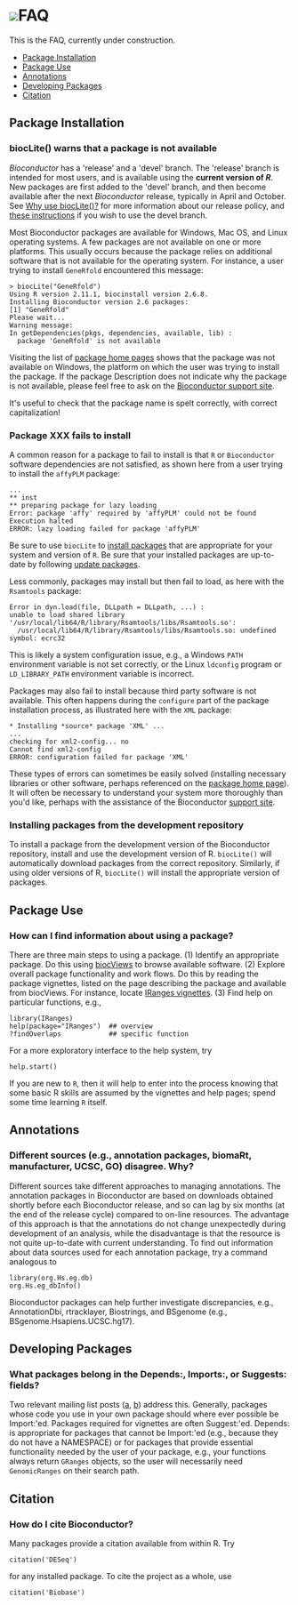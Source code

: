 # ![](/images/icons/magnifier.gif)FAQ

This is the FAQ, currently under construction.

* [Package Installation](#install-packages-faq)
* [Package Use](#use-packages-faq)
* [Annotations](#annotation-faq)
* [Developing Packages](#developer-faq)
* [Citation](#citation-faq)

<!--

   Add these above when first FAQ added

* [Package-Specific FAQs](#package-specific-faq)

   Numbering scheme is meant to accommodate future changes in FAQ
   without requiring existing FAQs to be renumbered. FAQs w/in the
   first section are 100, 200, etc. New sections bisect current
   sections, e.g., will be 50, 20, 10 if sections were to be
   added always immediately after the original first
   section.

-->

<h2 id="install-packages-faq">Package Installation</h2>

<h3 class="faq" id="30">biocLite() warns that a package is not available</h3>

_Bioconductor_ has a 'release' and a 'devel' branch. The 'release'
branch is intended for most users, and is available using the
**current version of _R_**. New packages are first added to the
'devel' branch, and then become available after the next
_Bioconductor_ release, typically in April and October.  See
[Why use biocLite()?][1] for more information about our release
policy, and [these instructions][2] if you wish to use the devel
branch.

[1]: https://bioconductor.org/install#why-biocLite
[2]: https://bioconductor.org/developers/how-to/useDevel/

Most Bioconductor packages are available for Windows, Mac OS, and
Linux operating systems. A few packages are not available on one or
more platforms. This usually occurs because the package relies on
additional software that is not available for the operating
system. For instance, a user trying to install `GeneRfold`
encountered this message:

    > biocLite("GeneRfold")
    Using R version 2.11.1, biocinstall version 2.6.8.
    Installing Bioconductor version 2.6 packages:
    [1] "GeneRfold"
    Please wait...
    Warning message:
    In getDependencies(pkgs, dependencies, available, lib) :
      package 'GeneRfold' is not available

Visiting the list of [package home pages][home-pages]
shows that the package was not available on Windows, the platform on
which the user was trying to install the package. If the package
Description does not indicate why the package is not available, please
feel free to ask on the [Bioconductor support site](/help/support/).

It's useful to check that the package name is spelt correctly, with
correct capitalization!

<h3 class="faq" id="70">Package XXX fails to install</h3>

A common reason for a package to fail to install is that `R` or
`Bioconductor` software dependencies are not satisfied, as shown here
from a user trying to install the `affyPLM` package:

    ...
    ** inst
    ** preparing package for lazy loading
    Error: package 'affy' required by 'affyPLM' could not be found
    Execution halted
    ERROR: lazy loading failed for package 'affyPLM'

Be sure to use `biocLite` to [install packages][4] that are
appropriate for your system and version of `R`.  Be sure that your
installed packages are up-to-date by following [update packages][3].

Less commonly, packages may install but then fail to load, as here
with the `Rsamtools` package:

    Error in dyn.load(file, DLLpath = DLLpath, ...) :
    unable to load shared library 
    '/usr/local/lib64/R/library/Rsamtools/libs/Rsamtools.so':
      /usr/local/lib64/R/library/Rsamtools/libs/Rsamtools.so: undefined symbol: ecrc32

This is likely a system configuration issue, e.g., a Windows `PATH`
environment variable is not set correctly, or the Linux `ldconfig`
program or `LD_LIBRARY_PATH` environment variable is incorrect.

Packages may also fail to install because third party software is not
available. This often happens during the `configure` part of the
package installation process, as illustrated here with the `XML`
package:

    * Installing *source* package 'XML' ...
    ...
    checking for xml2-config... no
    Cannot find xml2-config
    ERROR: configuration failed for package 'XML'

These types of errors can sometimes be easily solved (installing
necessary libraries or other software, perhaps referenced on the
[package home page][home-pages]). It will often be necessary to
understand your system more thoroughly than you'd like, perhaps with
the assistance of the Bioconductor [support site](/help/support/).

<h3 class="faq" id="80">Installing packages from the development repository</h3>

To install a package from the development version of the Bioconductor repository,
install and use the development version of R. <code>biocLite()</code> will automatically
download packages from the correct repository. Similarly, if using older versions
of R, <code>biocLite()</code> will install the appropriate version of packages.

<h2 id="use-packages-faq">Package Use</h2>

<h3 class="faq" id="50">How can I find information about using a package?</h3>

There are three main steps to using a package. (1) Identify an
appropriate package. Do this using [biocViews](/packages/release/BiocViews.html) to browse
available software. (2) Explore overall package functionality and work
flows. Do this by reading the package vignettes, listed on the page
describing the package and available from biocViews. For instance,
locate [IRanges vignettes][iranges-landing-page]. (3) Find help on
particular functions, e.g.,

    library(IRanges)
    help(package="IRanges")  ## overview
    ?findOverlaps            ## specific function

For a more exploratory interface to the help system, try

    help.start()

If you are new to `R`, then it will help to enter into the process
knowing that some basic R skills are assumed by the vignettes and help
pages; spend some time learning `R` itself.

<!--

<h2 id="package-specific-faq">Package-specific questions</h2>

-->


<h2 id="annotation-faq">Annotations</h2>

<h3 class="fq" id="50">Different sources (e.g., annotation packages,
biomaRt, manufacturer, UCSC, GO) disagree. Why?</h3>

Different sources take different approaches to managing
annotations. The annotation packages in Bioconductor are based on
downloads obtained shortly before each Bioconductor release, and so
can lag by six months (at the end of the release cycle) compared to
on-line resources. The advantage of this approach is that the
annotations do not change unexpectedly during development of an
analysis, while the disadvantage is that the resource is not quite
up-to-date with current understanding. To find out information about
data sources used for each annotation package, try a command analogous
to

    library(org.Hs.eg.db)
    org.Hs.eg_dbInfo()

Bioconductor packages can help further investigate discrepancies,
e.g., AnnotationDbi, rtracklayer, Biostrings, and BSgenome (e.g.,
BSgenome.Hsapiens.UCSC.hg17).

<h2 id="developer-faq">Developing Packages</h2>

<h3 class="faq" id="50">What packages belong in the Depends:,
    Imports:, or Suggests: fields?</h3>

Two relevant mailing list posts
([a](https://stat.ethz.ch/pipermail/r-devel/2008-December/051602.html),
[b](https://stat.ethz.ch/pipermail/bioc-devel/2010-September/002310.html))
address this. Generally, packages whose code you use in your own
package should where ever possible be Import:'ed. Packages required
for vignettes are often Suggest:'ed. Depends: is appropriate for
packages that cannot be Import:'ed (e.g., because they do not have a
NAMESPACE) or for packages that provide essential functionality needed
by the user of your package, e.g., your functions always return
`GRanges` objects, so the user will necessarily need `GenomicRanges`
on their search path.

<h2 id="citation-faq">Citation</h2>

<h3 class="faq">How do I cite Bioconductor?</h3>

Many packages provide a citation available from within R. Try

    citation('DESeq')

for any installed package. To cite the project as a whole, use

    citation('Biobase')

[3]: /install/index.html#update-bioconductor-packages
[4]: /install/index.html#install-bioconductor-packages
[mailing-list]: /help/mailing-list/
[home-pages]: /packages/release/bioc/
[bioc-views]: /packages/release/BiocViews.html
[iranges-landing-page]: /packages/release/bioc/html/IRanges.html
